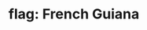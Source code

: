 ---
layout: smileys&emotion
title: "flag: French Guiana"
emoji: flag_french_guiana
permalink: 🇬🇫.html
image: assets/img/3moji/flag_french_guiana.png
---